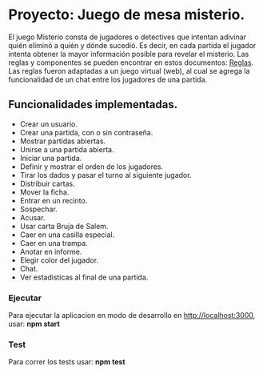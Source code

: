 # Proyecto: Juego de mesa misterio.

El juego Misterio consta de jugadores o detectives que intentan adivinar quién eliminó a quién y dónde sucedió.
Es decir, en cada partida el jugador intenta obtener la mayor información posible para revelar el misterio.
Las reglas y componentes se pueden encontrar en estos documentos:
[Reglas](https://drive.google.com/file/d/1Dc82tRtRMHCxIUQZPUz01Fsz5ZtrTuJ_/view).
Las reglas fueron adaptadas a un juego virtual (web), al cual se agrega la funcionalidad de un chat entre los jugadores de una partida.

## Funcionalidades implementadas.
* Crear un usuario.
* Crear una partida, con o sin contraseña.
* Mostrar partidas abiertas.
* Unirse a una partida abierta.
* Iniciar una partida.
* Definir y mostrar el orden de los jugadores.
* Tirar los dados y pasar el turno al siguiente jugador.
* Distribuir cartas.
* Mover la ficha.
* Entrar en un recinto.
* Sospechar.
* Acusar.
* Usar carta Bruja de Salem.
* Caer en una casilla especial.
* Caer en una trampa.
* Anotar en informe.
* Elegir color del jugador.
* Chat.
* Ver estadisticas al final de una partida.

### Ejecutar
Para ejecutar la aplicacion en modo de desarrollo en [http://localhost:3000](http://localhost:3000), usar: **npm start**

### Test
Para correr los tests usar: **npm test**
